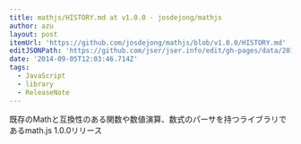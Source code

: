 ```yaml
---
title: mathjs/HISTORY.md at v1.0.0 · josdejong/mathjs
author: azu
layout: post
itemUrl: 'https://github.com/josdejong/mathjs/blob/v1.0.0/HISTORY.md'
editJSONPath: 'https://github.com/jser/jser.info/edit/gh-pages/data/2014/09/index.json'
date: '2014-09-05T12:03:46.714Z'
tags:
  - JavaScript
  - library
  - ReleaseNote
---
```

既存のMathと互換性のある関数や数値演算、数式のパーサを持つライブラリであるmath.js 1.0.0リリース
